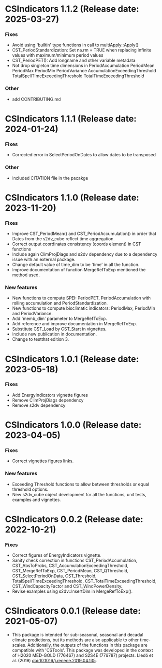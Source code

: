 # CSIndicators 1.1.2 (Release date: 2025-03-27)

### Fixes
- Avoid using 'builtin' type functions in call to multiApply::Apply()
- CST_PeriodStandardization: Set na.rm = TRUE when replacing infinite values with maximum/minimum period values
- CST_PeriodPET(): Add longname and other variable metadata 
- Not drop singleton time dimensions in 
 PeriodAccumulation
 PeriodMean
 PeriodMax
 PeriodMin
 PeriodVariance
 AccumulationExceedingThreshold
 TotalSpellTimeExceedingThreshold
 TotalTimeExceedingThreshold

### Other
- add CONTRIBUTING.md

# CSIndicators 1.1.1 (Release date: 2024-01-24)  

### Fixes
- Corrected error in SelectPeriodOnDates to allow dates to be transposed

### Other
- Included CITATION file in the pacakge

# CSIndicators 1.1.0 (Release date: 2023-11-20)  

### Fixes  
- Improve CST_PeriodMean() and CST_PeriodAccumulation() in order that Dates from the  s2dv_cube reflect time aggregation.
- Correct output coordinates consistency (coords element) in CST functions
- Include again ClimProjDiags and s2dv dependency due to a dependency issue with an external package.
- Change default value of time_dim to be 'time' in all the function.
- Improve documentation of function MergeRefToExp mentioned the method used.

### New features
- New functions to compute SPEI: PeriodPET, PeriodAccumulation with rolling accumulation and PeriodStandardization.
- New functions to compute bioclimatic indicators: PeriodMax, PeriodMin and PeriodVariance.
- Add 'memb_dim' parameter to MergeRefToExp.
- Add reference and improve documentation in MergeRefToExp.
- Substitute CST_Load by CST_Start in vignettes.
- Include new publication in documentation.
- Change to testthat edition 3.

# CSIndicators 1.0.1 (Release date: 2023-05-18)  

### Fixes  
- Add EnergyIndicators vignette figures  
- Remove ClimProjDiags dependency  
- Remove s2dv dependency  

# CSIndicators 1.0.0 (Release date: 2023-04-05) 

### Fixes
- Correct vignettes figures links.  

### New features
- Exceeding Threshold functions to allow between thresholds or equal threshold options.  
- New s2dv_cube object development for all the functions, unit tests, examples and vignettes.  

# CSIndicators 0.0.2 (Release date: 2022-10-21)  

### Fixes
- Correct figures of EnergyIndicators vignette.  
- Sanity check correction in functions CST_PeriodAccumulation, CST_AbsToProbs, CST_AccumulationExceedingThreshold, CST_MergeRefToExp, CST_PeriodMean, CST_QThreshold, CST_SelectPeriodOnData, CST_Threshold, TotalSpellTimeExceedingThreshold, CST_TotalTimeExceedingThreshold, CST_WindCapacityFactor and CST_WindPowerDensity.  
- Revise examples using s2dv::InsertDim in MergeRefToExp().  

# CSIndicators 0.0.1 (Release date: 2021-05-07)  
- This package is intended for sub-seasonal, seasonal and decadal climate predictions, but its methods are also applicable to other time-scales. Additionally, the outputs of the functions in this package are compatible with 'CSTools'. This package was developed in the context of H2020 MED-GOLD (776467) and S2S4E (776787) projects. Lledó et al. (2019) <doi:10.1016/j.renene.2019.04.135>.  
